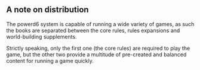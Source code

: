 ## A note on distribution

The powerd6 system is capable of running a wide variety of games, as such the books are separated between the core rules, rules expansions and world-building supplements.

Strictly speaking, only the first one (the core rules) are required to play the game, but the other two provide a multitude of pre-created and balanced content for running a game quickly.